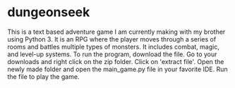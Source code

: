 # dungeonseek
This is a text based adventure game I am currently making with my brother using Python 3. 
It is an RPG where the player moves through a series of rooms and battles multiple types of monsters. It includes combat, magic, and level-up systems. 
To run the program, download the file. Go to your downloads and right click on the zip folder. Click on 'extract file'.
Open the newly made folder and open the main_game.py file in your favorite IDE. Run the file to play the game.
